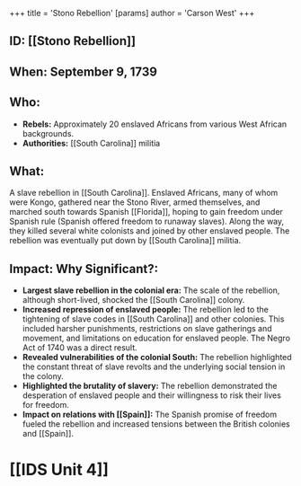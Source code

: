 +++
 title = 'Stono Rebellion'
[params]
	author = 'Carson West'
+++
## ID: [[Stono Rebellion]] 
## When: September 9, 1739

## Who:
* **Rebels:**  Approximately 20 enslaved Africans from various West African backgrounds.
* **Authorities:** [[South Carolina]] militia

## What: 
A slave rebellion in [[South Carolina]].  Enslaved Africans, many of whom were Kongo,  gathered near the Stono River, armed themselves, and marched south towards Spanish [[Florida]], hoping to gain freedom under Spanish rule (Spanish offered freedom to runaway slaves). Along the way, they killed several white colonists and joined by other enslaved people. The rebellion was eventually put down by [[South Carolina]] militia.

## Impact: Why Significant?:
* **Largest slave rebellion in the colonial era:** The scale of the rebellion, although short-lived, shocked the [[South Carolina]] colony.
* **Increased repression of enslaved people:** The rebellion led to the tightening of slave codes in [[South Carolina]] and other colonies. This included harsher punishments, restrictions on slave gatherings and movement, and limitations on education for enslaved people. The Negro Act of 1740 was a direct result.
* **Revealed vulnerabilities of the colonial South:** The rebellion highlighted the constant threat of slave revolts and the underlying social tension in the colony.
* **Highlighted the brutality of slavery:**  The rebellion demonstrated the desperation of enslaved people and their willingness to risk their lives for freedom.
* **Impact on relations with [[Spain]]:** The Spanish promise of freedom fueled the rebellion and increased tensions between the British colonies and [[Spain]].

# [[IDS Unit 4]]
